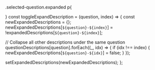 .selected-question.expanded p{
    
}
const toggleExpandDescription = (question, index) => {
  const newExpandedDescriptions = {};
  newExpandedDescriptions[`${question}-${index}`] = !expandedDescriptions[`${question}-${index}`];

  // Collapse all other descriptions under the same question
  questionDescriptions[question].forEach((_, idx) => {
    if (idx !== index) {
      newExpandedDescriptions[`${question}-${idx}`] = false;
    }
  });

  setExpandedDescriptions(newExpandedDescriptions);
};
